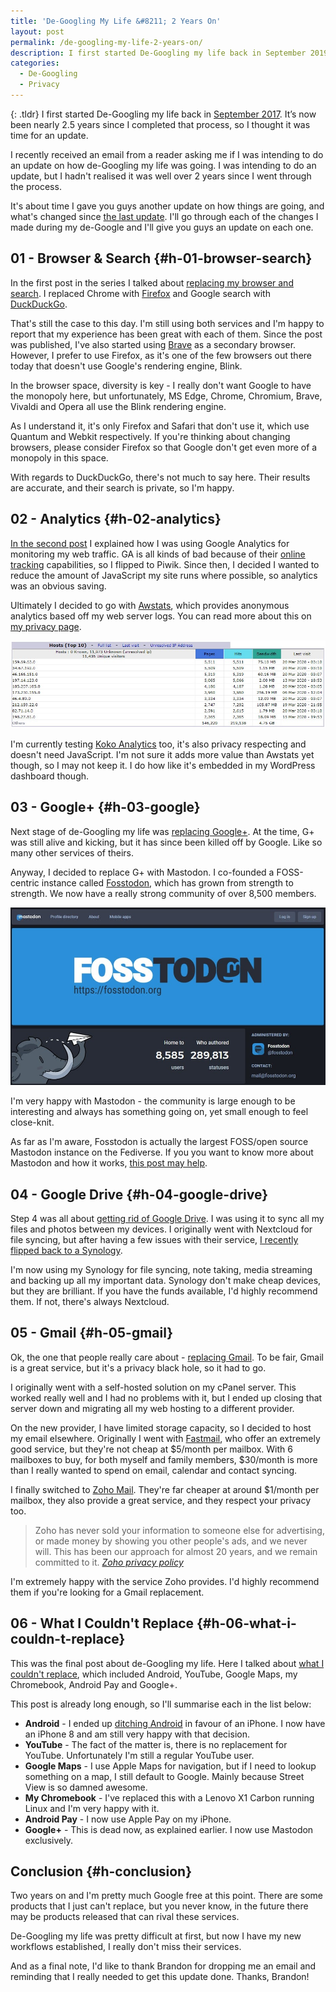 ```yaml
---
title: 'De-Googling My Life &#8211; 2 Years On'
layout: post
permalink: /de-googling-my-life-2-years-on/
description: I first started De-Googling my life back in September 2019. It's now been nearly 2.5 years, so I thought it was time for an update.
categories:
  - De-Googling
  - Privacy
---
```

{: .tldr}
I first started De-Googling my life back in [September 2017](https://kevq.uk/de-googling-my-life-series/). It&#8217;s now been nearly 2.5 years since I completed that process, so I thought it was time for an update.

I recently received an email from a reader asking me if I was intending to do an update on how de-Googling my life was going. I was intending to do an update, but I hadn't realised it was well over 2 years since I went through the process.

It's about time I gave you guys another update on how things are going, and what's changed since [the last update](/de-googling-my-life-6-months-on/). I'll go through each of the changes I made during my de-Google and I'll give you guys an update on each one.

## 01 - Browser & Search {#h-01-browser-search}

In the first post in the series I talked about [replacing my browser and search](/de-googling-my-life-01-browser-search/). I replaced Chrome with [Firefox](https://firefox.com) and Google search with [DuckDuckGo](https://duckduckgo.com).

That's still the case to this day. I'm still using both services and I'm happy to report that my experience has been great with each of them. Since the post was published, I've also started using [Brave](https://brave.com) as a secondary browser. However, I prefer to use Firefox, as it's one of the few browsers out there today that doesn't use Google's rendering engine, Blink.

In the browser space, diversity is key - I really don't want Google to have the monopoly here, but unfortunately, MS Edge, Chrome, Chromium, Brave, Vivaldi and Opera all use the Blink rendering engine.

As I understand it, it's only Firefox and Safari that don't use it, which use Quantum and Webkit respectively. If you're thinking about changing browsers, please consider Firefox so that Google don't get even more of a monopoly in this space.

With regards to DuckDuckGo, there's not much to say here. Their results are accurate, and their search is private, so I'm happy.

## 02 - Analytics {#h-02-analytics}

[In the second post](/de-googling-my-life-02-analytics/) I explained how I was using Google Analytics for monitoring my web traffic. GA is all kinds of bad because of their [online tracking](/how-online-tracking-works/) capabilities, so I flipped to Piwik. Since then, I decided I wanted to reduce the amount of JavaScript my site runs where possible, so analytics was an obvious saving.

Ultimately I decided to go with [Awstats](http://www.awstats.org/), which provides anonymous analytics based off my web server logs. You can read more about this on [my privacy page](/privacy/).

![](/assets/images/awstats-ip-addresses.jpg) 

I'm currently testing [Koko Analytics](https://wordpress.org/plugins/koko-analytics/) too, it's also privacy respecting and doesn't need JavaScript. I'm not sure it adds more value than Awstats yet though, so I may not keep it. I do how like it's embedded in my WordPress dashboard though.

## 03 - Google+ {#h-03-google}

Next stage of de-Googling my life was [replacing Google+](/de-googling-my-life-03-google/). At the time, G+ was still alive and kicking, but it has since been killed off by Google. Like so many other services of theirs.

Anyway, I decided to replace G+ with Mastodon. I co-founded a FOSS-centric instance called [Fosstodon](https://fosstodon.org), which has grown from strength to strength. We now have a really strong community of over 8,500 members.

![](/assets/images/about-fosstodon.jpg)  

I'm very happy with Mastodon - the community is large enough to be interesting and always has something going on, yet small enough to feel close-knit.

As far as I'm aware, Fosstodon is actually the largest FOSS/open source Mastodon instance on the Fediverse. If you you want to know more about Mastodon and how it works, [this post may help](/getting-started-with-mastodon/).

## 04 - Google Drive {#h-04-google-drive}

Step 4 was all about [getting rid of Google Drive](/de-googling-my-life-04-google-drive/). I was using it to sync all my files and photos between my devices. I originally went with Nextcloud for file syncing, but after having a few issues with their service, [I recently flipped back to a Synology](/moving-from-nextcloud-to-synology/).

I'm now using my Synology for file syncing, note taking, media streaming and backing up all my important data. Synology don't make cheap devices, but they are brilliant. If you have the funds available, I'd highly recommend them. If not, there's always Nextcloud.

## 05 - Gmail {#h-05-gmail}

Ok, the one that people really care about - [replacing Gmail](/de-googling-my-life-05-gmail/). To be fair, Gmail is a great service, but it's a privacy black hole, so it had to go.

I originally went with a self-hosted solution on my cPanel server. This worked really well and I had no problems with it, but I ended up closing that server down and migrating all my web hosting to a different provider.

On the new provider, I have limited storage capacity, so I decided to host my email elsewhere. Originally I went with [Fastmail](https://fastmail.com), who offer an extremely good service, but they're not cheap at $5/month per mailbox. With 6 mailboxes to buy, for both myself and family members, $30/month is more than I really wanted to spend on email, calendar and contact syncing.

I finally switched to [Zoho Mail](https://zoho.com/mail). They're far cheaper at around $1/month per mailbox, they also provide a great service, and they respect your privacy too.

> Zoho has never sold your information to someone else for advertising, or made money by showing you other people's ads, and we never will. This has been our approach for almost 20 years, and we remain committed to it.
> <cite><a href="https://www.zoho.com/privacy.html">Zoho privacy policy</a></cite>

I'm extremely happy with the service Zoho provides. I'd highly recommend them if you're looking for a Gmail replacement.

## 06 - What I Couldn't Replace {#h-06-what-i-couldn-t-replace}

This was the final post about de-Googling my life. Here I talked about [what I couldn't replace](/de-googling-my-life-06-what-i-cant-replace/), which included Android, YouTube, Google Maps, my Chromebook, Android Pay and Google+.

This post is already long enough, so I'll summarise each in the list below:

  * **Android** - I ended up [ditching Android](/why-im-ditching-android/) in favour of an iPhone. I now have an iPhone 8 and am still very happy with that decision.
  * **YouTube** - The fact of the matter is, there is no replacement for YouTube. Unfortunately I'm still a regular YouTube user.
  * **Google Maps** - I use Apple Maps for navigation, but if I need to lookup something on a map, I still default to Google. Mainly because Street View is so damned awesome.
  * **My Chromebook** - I've replaced this with a Lenovo X1 Carbon running Linux and I'm very happy with it.
  * **Android Pay** - I now use Apple Pay on my iPhone.
  * **Google+** - This is dead now, as explained earlier. I now use Mastodon exclusively.

## Conclusion {#h-conclusion}

Two years on and I'm pretty much Google free at this point. There are some products that I just can't replace, but you never know, in the future there may be products released that can rival these services.

De-Googling my life was pretty difficult at first, but now I have my new workflows established, I really don't miss their services.

And as a final note, I'd like to thank Brandon for dropping me an email and reminding that I really needed to get this update done. Thanks, Brandon!
